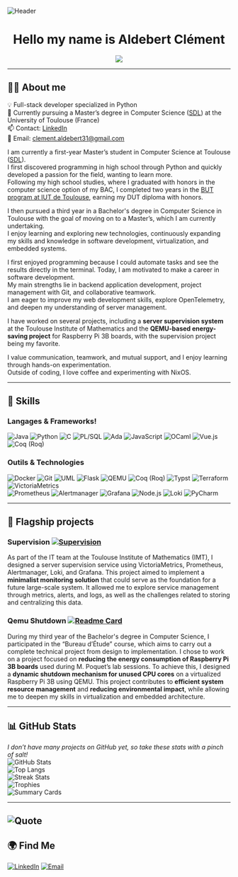 <!-- Aldebert Clément -->
![Header](https://capsule-render.vercel.app/api?type=waving&color=gradient&height=150&section=header&text=Wellcome&fontSize=40&fontColor=fff)
<h1 align="center">Hello my name is Aldebert Clément</h1>

<p align="center">
  <img src="https://readme-typing-svg.herokuapp.com?color=%2336BCF7&lines=I+turn+coffee+into+code;I+love/hate+Nixos;Languages:+Java,+Python,+C;+PL/QL,+Ada,+JavaScript,+OCaml;+Vue.js;Tools+%26+Technologies:+Docker,+Git;+UML,+Flask,+QEMU,+Coq(Roq);+Typst,+Terraform,+VictoriaMetrics;+Prometheus,+Alermanager,+Grafana;+Node.js,+Loki;Methodologies:+Team+work;+Agile+methods;+Adaptable+to+new+languages+%26+tech"/>
</p>

---

## 👨‍💻 About me

💡 Full-stack developer specialized in Python  
🎯 Currently pursuing a Master’s degree in Computer Science ([SDL](https://www.master-developpement-logiciel.fr/)) at the University of Toulouse (France)  
📫 Contact: [LinkedIn](https://www.linkedin.com/in/clément-aldebert)  
📧 Email: [clement.aldebert31@gmail.com](mailto:clement.aldebert31@gmail.com)

I am currently a first-year Master’s student in Computer Science at Toulouse ([SDL](https://www.master-developpement-logiciel.fr/)).  
I first discovered programming in high school through Python and quickly developed a passion for the field, wanting to learn more.  
Following my high school studies, where I graduated with honors in the computer science option of my BAC, I completed two 
years in the [BUT program at IUT de Toulouse](https://iut.univ-tlse3.fr/bachelor-specialite-informatique), earning my DUT diploma with honors.  

I then pursued a third year in a Bachelor's degree in Computer Science in Toulouse with the goal of moving on to a Master’s,
which I am currently undertaking.  
I enjoy learning and exploring new technologies, continuously expanding my skills and knowledge in software development, 
virtualization, and embedded systems.

I first enjoyed programming because I could automate tasks and see the results directly in the terminal. 
Today, I am motivated to make a career in software development.  
My main strengths lie in backend application development, project management with Git, and collaborative teamwork.  
I am eager to improve my web development skills, explore OpenTelemetry, and deepen my understanding of server management.  

I have worked on several projects, including a **server supervision system** at the Toulouse Institute of Mathematics 
and the **QEMU-based energy-saving project** for Raspberry Pi 3B boards, with the supervision project being my favorite.  

I value communication, teamwork, and mutual support, and I enjoy learning through hands-on experimentation.   
Outside of coding, I love coffee and experimenting with NixOS.

---

## 🧠 Skills

### Langages & Frameworks!
![Java](https://img.shields.io/badge/-Java-007396?logo=java&logoColor=white)
![Python](https://img.shields.io/badge/-Python-3776AB?logo=python&logoColor=white)
![C](https://img.shields.io/badge/-C-00599C?logo=c&logoColor=white)
![PL/SQL](https://img.shields.io/badge/-PL%2FSQL-429EDB?logo=oracle&logoColor=white)
![Ada](https://img.shields.io/badge/-Ada-02f88c?logo=ada&logoColor=white)
![JavaScript](https://img.shields.io/badge/-JavaScript-F7DF1E?logo=javascript&logoColor=000)
![OCaml](https://img.shields.io/badge/-OCaml-3be133?logo=ocaml&logoColor=white)
![Vue.js](https://img.shields.io/badge/-Vue.js-42b883?logo=vue.js&logoColor=white)
![Coq (Roq)](https://img.shields.io/badge/-Coq%20(Roq)-7f1fbf?logoColor=white)

### Outils & Technologies
![Docker](https://img.shields.io/badge/-Docker-2496ED?logo=docker&logoColor=white)
![Git](https://img.shields.io/badge/-Git-F05032?logo=git&logoColor=white)
![UML](https://img.shields.io/badge/-UML-007ACC?logo=uml&logoColor=white)
![Flask](https://img.shields.io/badge/-Flask-000000?logo=flask&logoColor=white)
![QEMU](https://img.shields.io/badge/-QEMU-CC0000?logoColor=white)
![Coq (Roq)](https://img.shields.io/badge/-Coq%20(Roq)-7f1fbf?logoColor=white)
![Typst](https://img.shields.io/badge/-Typst-0f52ba?logoColor=white)
![Terraform](https://img.shields.io/badge/-Terraform-623CE4?logo=terraform&logoColor=white)
![VictoriaMetrics](https://img.shields.io/badge/-VictoriaMetrics-ff6600?logoColor=white)  
![Prometheus](https://img.shields.io/badge/-Prometheus-ff6b00?logo=prometheus&logoColor=white)
![Alertmanager](https://img.shields.io/badge/-Alertmanager-ff0000?logoColor=white)
![Grafana](https://img.shields.io/badge/-Grafana-F46800?logo=grafana&logoColor=white)
![Node.js](https://img.shields.io/badge/-Node.js-43853D?logo=node.js&logoColor=white)
![Loki](https://img.shields.io/badge/-Loki-2e3436?logoColor=white)
![PyCharm](https://img.shields.io/badge/-PyCharm-000000?logo=PyCharm&logoColor=white)


---

## 🚀 Flagship projects

### Supervision [![Supervision](https://img.shields.io/badge/GitLab-Supervision-orange?logo=gitlab)](https://plmlab.math.cnrs.fr/imt/supervision)  

As part of the IT team at the Toulouse Institute of Mathematics (IMT), I designed a server supervision service using 
VictoriaMetrics, Prometheus, Alertmanager, Loki, and Grafana. This project aimed to implement a **minimalist monitoring 
solution** that could serve as the foundation for a future large-scale system. It allowed me to explore service management 
through metrics, alerts, and logs, as well as the challenges related to storing and centralizing this data.

### Qemu Shutdown [![Readme Card](https://img.shields.io/badge/GitHub-qemu--shutdown--25-181717?logo=github&logoColor=white)](https://github.com/mpoquet/qemu-shutdown-25)  

During my third year of the Bachelor's degree in Computer Science, I participated in the “Bureau d’Étude” course, 
which aims to carry out a complete technical project from design to implementation. I chose to work on a project focused
on **reducing the energy consumption of Raspberry Pi 3B boards** used during M. Poquet’s lab sessions. To achieve this, 
I designed a **dynamic shutdown mechanism for unused CPU cores** on a virtualized Raspberry Pi 3B using QEMU.
This project contributes to **efficient system resource management** and **reducing environmental impact**, while allowing
me to deepen my skills in virtualization and embedded architecture. 

---

## 📊 GitHub Stats

*I don’t have many projects on GitHub yet, so take these stats with a pinch of salt!*  
![GitHub Stats](https://github-readme-stats.vercel.app/api?username=AldebertClement&show_icons=true&theme=tokyonight)  
![Top Langs](https://github-readme-stats.vercel.app/api/top-langs/?username=AldebertClement&layout=compact&theme=tokyonight)  
![Streak Stats](https://github-readme-streak-stats.herokuapp.com/?user=AldebertClement&theme=tokyonight)  
![Trophies](https://github-profile-trophy.vercel.app/?username=AldebertClement&theme=onedark)  
![Summary Cards](https://github-profile-summary-cards.vercel.app/api/cards/profile-details?username=AldebertClement&theme=github_dark)  
<!-- [Metrics](https://metrics.lecoq.io/?user=AldebertClement) -->

---

![Quote](https://quotes-github-readme.vercel.app/api?type=horizontal&theme=tokyonight)  
---

## 🌍 Find Me

[![LinkedIn](https://img.shields.io/badge/-LinkedIn-blue?logo=linkedin&logoColor=white)](https://www.linkedin.com/in/clément-aldebert)
[![Email](https://img.shields.io/badge/-Email-D14836?logo=gmail&logoColor=white)](mailto:clement.aldebert31@gmail.com)

